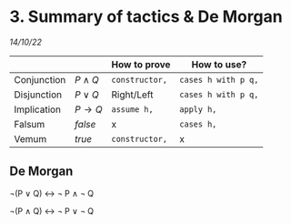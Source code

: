 # 3. Summary of tactics & De Morgan
_14/10/22_

|             |             | How to prove   | How to use?         |
| ----------- | ----------- | -------------- | ------------------- |
| Conjunction | $P\wedge Q$ | `constructor,` | `cases h with p q,` |
| Disjunction | $P\vee Q$   | Right/Left     | `cases h with p q,` |
| Implication | $P\rightarrow Q$        | `assume h,`       | `apply h,`          |
| Falsum      | $false$       | x              | `cases h,`          |
| Vemum       | $true$        | `constructor,`    | x                   |

## De Morgan

¬(P ∨ Q) ↔ ¬ P ∧ ¬ Q

¬(P ∧ Q) ↔ ¬ P ∨ ¬ Q